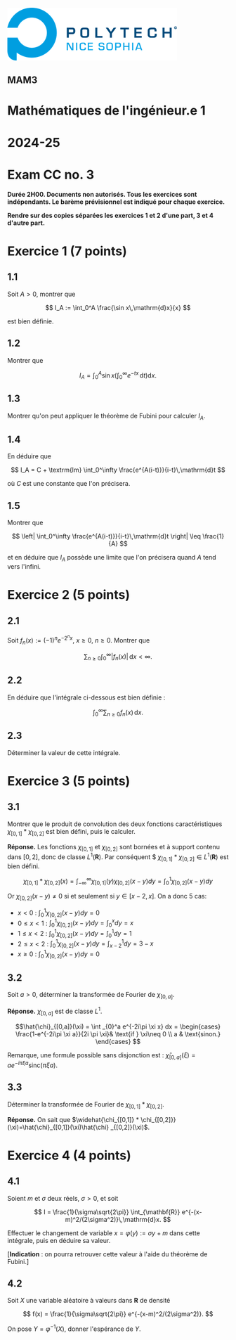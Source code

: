![PNS](https://raw.githubusercontent.com/pns-mam/mi1/master/logo-pns.png)

## MAM3

# Mathématiques de l'ingénieur.e 1
# 2024-25
# Exam CC no. 3

**Durée 2H00. Documents non autorisés. Tous les exercices sont indépendants. Le barème prévisionnel est indiqué pour chaque exercice.**

**Rendre sur des copies séparées les exercices 1 et 2 d'une part, 3 et 4 d'autre part.** 

# Exercice 1 (7 points)

## 1.1

Soit $A > 0$, montrer que

$$ I_A := \int_0^A \frac{\sin x\,\mathrm{d}x}{x} $$

est bien définie.

## 1.2

Montrer que

$$ I_A = \int_0^A \sin x \left( \int_0^\infty e^{-tx}\,\mathrm{d}t \right) \mathrm{d}x. $$

## 1.3

Montrer qu'on peut appliquer le théorème de Fubini pour calculer $I_A$.

## 1.4

En déduire que

$$ I_A = C + \textrm{Im} \int_0^\infty \frac{e^{A(i-t)}}{i-t}\,\mathrm{d}t $$

où $C$ est une constante que l'on précisera.

## 1.5

Montrer que

$$ \left| \int_0^\infty \frac{e^{A(i-t)}}{i-t}\,\mathrm{d}t \right| \leq \frac{1}{A} $$

et en déduire que $I_A$ possède une limite que l'on précisera quand $A$ tend vers l'infini.

# Exercice 2 (5 points)

## 2.1 

Soit $f_n(x) := (-1)^n e^{-2^n x}$, $x \geq 0$, $n \geq 0$. Montrer que

$$ \sum_{n \geq 0} \int_0^\infty |f_n(x)|\,\mathrm{d}x < \infty. $$

## 2.2

En déduire que l'intégrale ci-dessous est bien définie : 

$$ \int_0^\infty \sum_{n \geq 0} f_n(x)\,\mathrm{d}x. $$

## 2.3

Déterminer la valeur de cette intégrale.

# Exercice 3 (5 points)

## 3.1 

Montrer que le produit de convolution des deux fonctions caractéristiques $\chi_{[0,1]} * \chi_{[0,2]}$ est bien défini, puis le calculer.

**Réponse.** Les fonctions  $\chi_{[0,1]}$ et  $\chi_{[0,2]}$ sont bornées et à support contenu dans $[0,2]$, donc de classe $L^1(\mathbf{R})$. Par conséquent $ $\chi_{[0,1]} * \chi_{[0,2]}\in L^1(\mathbf{R})$ est bien défini.

$$\chi_{[0,1]} * \chi_{[0,2]}(x)= \int_{-\infty}^\infty \chi_{[0,1]}(y) \chi_{[0,2]}(x-y)dy=\int_0^1 \chi_{[0,2]}(x-y)dy$$

Or $\chi_{[0,2]}(x-y)\neq 0$ si et seulement si $y\in [x-2,x]$. On a donc 5 cas:

* $x<0$ : $\int_0^1 \chi_{[0,2]}(x-y)dy = 0$
* $0\leq x <1$ : $\int_0^1 \chi_{[0,2]}(x-y)dy = \int_0^x dy = x$
* $1\leq x<2$ : $\int_0^1 \chi_{[0,2]}(x-y)dy = \int_0^1 dy = 1$
* $2\leq x<2$ : $\int_0^1 \chi_{[0,2]}(x-y)dy = \int_{x-2}^1 dy = 3-x$
* $x\geq 0$ : $\int_0^1 \chi_{[0,2]}(x-y)dy = 0$

  
## 3.2

Soit $a > 0$, déterminer la transformée de Fourier de $\chi_{[0,a]}$.

**Réponse.** $\chi_{[0,a]}$ est de classe $L^1$.

$$\hat{\chi}_{[0,a]}(\xi) = \int _{0}^a e^{-2i\pi \xi x} dx =
\begin{cases}
     \frac{1-e^{-2i\pi \xi a}}{2i \pi \xi}& \text{if } \xi\neq 0 
     \\
    a & \text{sinon.}
\end{cases}
$$

Remarque, une formule possible sans disjonction est : $\hat{\chi}_{[0,a]}(\xi)=a e^{-i\pi \xi a}\textrm{sinc}(\pi \xi a)$.

## 3.3

Déterminer la transformée de Fourier de $\chi_{[0,1]} * \chi_{[0,2]}$.

**Réponse.** On sait que $\widehat{\chi_{[0,1]} * \chi_{[0,2]}}(\xi)=\hat{\chi}_{[0,1]}(\xi)\hat{\chi} _{[0,2]}(\xi)$.

# Exercice 4 (4 points)

## 4.1

Soient $m$ et $\sigma$ deux réels, $\sigma > 0$, et soit

$$ I = \frac{1}{\sigma\sqrt{2\pi}} \int_{\mathbf{R}} e^{-(x-m)^2/(2\sigma^2)}\,\mathrm{d}x. $$

Effectuer le changement de variable $x = \varphi(y) := \sigma y + m$ dans cette intégrale, puis en déduire sa valeur. 

[**Indication** : on pourra retrouver cette valeur à l'aide du théorème de Fubini.]

## 4.2

Soit $X$ une variable aléatoire à valeurs dans $\mathbf{R}$ de densité

$$ f(x) = \frac{1}{\sigma\sqrt{2\pi}} e^{-(x-m)^2/(2\sigma^2)}. $$

On pose $Y = \varphi^{-1}(X)$, donner l'espérance de $Y$.
